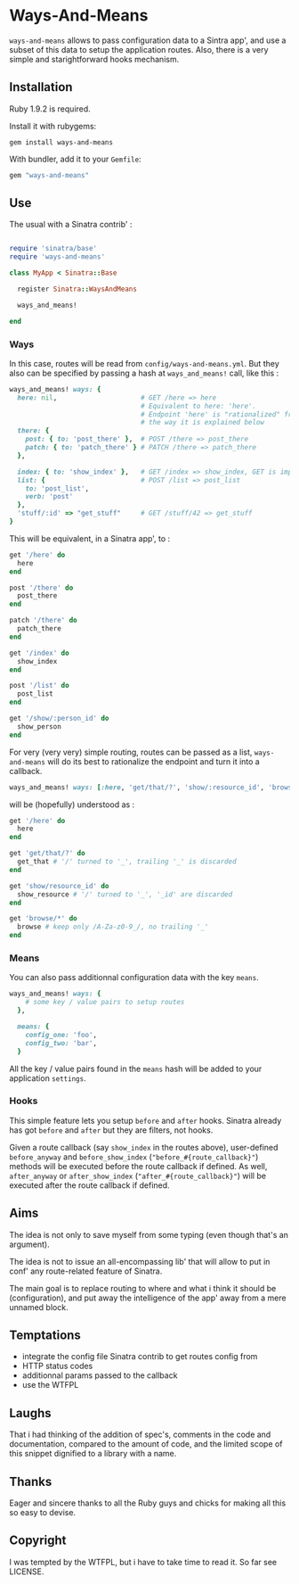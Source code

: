 # Ways-And-Means

`ways-and-means` allows to pass configuration data to a Sintra app', and use
a subset of this data to setup the application routes. Also, there is a very
simple and starightforward hooks mechanism.

## Installation

Ruby 1.9.2 is required.

Install it with rubygems:

    gem install ways-and-means

With bundler, add it to your `Gemfile`:

``` ruby
gem "ways-and-means"
```

## Use

The usual with a Sinatra contrib' :

``` ruby

require 'sinatra/base'
require 'ways-and-means'

class MyApp < Sinatra::Base

  register Sinatra::WaysAndMeans

  ways_and_means!

end
```

### Ways

In this case, routes will be read from `config/ways-and-means.yml`. But they
also can be specified by passing a hash at `ways_and_means!` call, like this :

``` ruby
ways_and_means! ways: {
  here: nil,                     # GET /here => here
                                 # Equivalent to here: 'here'.
                                 # Endpoint 'here' is "rationalized" from route
                                 # the way it is explained below
  there: {
    post: { to: 'post_there' },  # POST /there => post_there
    patch: { to: 'patch_there' } # PATCH /there => patch_there
  },

  index: { to: 'show_index' },   # GET /index => show_index, GET is implicit
  list: {                        # POST /list => post_list
    to: 'post_list',
    verb: 'post'
  },
  'stuff/:id' => "get_stuff"     # GET /stuff/42 => get_stuff
}
```

This will be equivalent, in a Sinatra app', to :

``` ruby
get '/here' do
  here
end

post '/there' do
  post_there
end

patch '/there' do
  patch_there
end

get '/index' do
  show_index
end

post '/list' do
  post_list
end

get '/show/:person_id' do
  show_person
end
```

For very (very very) simple routing, routes can be passed as a list,
`ways-and-means` will do its best to rationalize the endpoint and turn it into a
callback.

```ruby
ways_and_means! ways: [:here, 'get/that/?', 'show/:resource_id', 'browse/*']

```

will be (hopefully) understood as :

```ruby
get '/here' do
  here
end

get 'get/that/?' do
  get_that # '/' turned to '_', trailing '_' is discarded
end

get 'show/resource_id' do
  show_resource # '/' turned to '_', '_id' are discarded
end

get 'browse/*' do
  browse # keep only /A-Za-z0-9_/, no trailing '_'
end
```

### Means

You can also pass additionnal configuration data with the key `means`.

``` ruby
ways_and_means! ways: {
    # some key / value pairs to setup routes
  },

  means: {
    config_one: 'foo',
    config_two: 'bar',
  }
```

All the key / value pairs found in the `means` hash will be added to your
application `settings`.

### Hooks

This simple feature lets you setup `before` and `after` hooks. Sinatra already
has got `before` and `after` but they are filters, not hooks.

Given a route callback (say `show_index` in the routes above), user-defined
`before_anyway` and `before_show_index` (`"before_#{route_callback}"`) methods
will be executed before the route callback if defined. As well, `after_anyway`
or `after_show_index` (`"after_#{route_callback}"`) will be executed after the
route callback if defined.

## Aims

The idea is not only to save myself from some typing (even though that's an
argument).

The idea is not to issue an all-encompassing lib' that will allow to put in
conf' any route-related feature of Sinatra.

The main goal is to replace routing to where and what i think it should be
(configuration), and put away the intelligence of the app' away from a mere
unnamed block.

## Temptations

 - integrate the config file Sinatra contrib to get routes config from
 - HTTP status codes
 - additionnal params passed to the callback
 - use the WTFPL

## Laughs

That i had thinking of the addition of spec's, comments in the code and
documentation, compared to the amount of code, and the limited scope of this
snippet dignified to a library with a name. 

## Thanks

Eager and sincere thanks to all the Ruby guys and chicks for making all this so
easy to devise.

## Copyright

I was tempted by the WTFPL, but i have to take time to read it.
So far see LICENSE.
